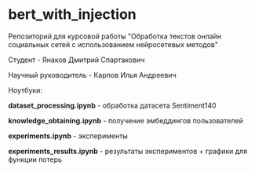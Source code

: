 # bert_with_injection
Репозиторий для курсовой работы "Обработка текстов онлайн социальных сетей с использованием нейросетевых методов"

Студент - Янаков Дмитрий Спартакович

Научный руководитель - Карпов Илья Андреевич

Ноутбуки:

**dataset_processing.ipynb** - обработка датасета Sentiment140

**knowledge_obtaining.ipynb** - получение эмбеддингов пользователей

**experiments.ipynb** - эксперименты

**experiments_results.ipynb** - результаты экспериментов + графики для функции потерь
